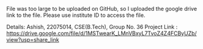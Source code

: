 File was too large to be uploaded on GitHub, so I uploaded the google drive link to the file. Please use institute ID to access the file.


Details: Ashish, 22075014, CSE(B.Tech), Group No. 36
Project Link : https://drive.google.com/file/d/1MSTwearK_LMnVBxyL7TvoZ4Z4FCByUZb/view?usp=share_link
